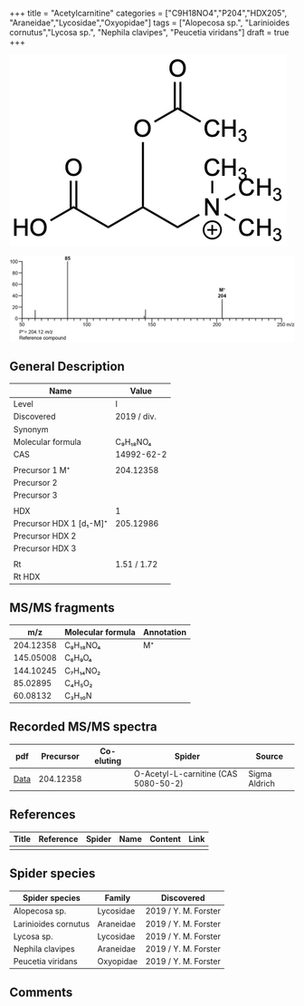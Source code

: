+++
title = "Acetylcarnitine"
categories = ["C9H18NO4","P204","HDX205",
"Araneidae","Lycosidae","Oxyopidae"]
tags = ["Alopecosa sp.",
"Larinioides cornutus","Lycosa sp.",
"Nephila clavipes",
"Peucetia viridans"]
draft = true
+++

![](/img/Acetylcarnitine.png)

![](/img_MSMS/204_Acetylcarnitine.png)

## General Description

| Name                    | Value       |
|-------------------------|-------------|
| Level                   | I           |
| Discovered              | 2019 / div. |
| Synonym                 |             |
| Molecular formula       | C₉H₁₈NO₄    |
| CAS                     | 14992-62-2  |
|                         |             |
| Precursor 1  M⁺         | 204.12358   |
| Precursor 2             |             |
| Precursor 3             |             |
|                         |             |
| HDX                     | 1           |
| Precursor HDX 1 [d₁-M]⁺ | 205.12986   |
| Precursor HDX 2         |             |
| Precursor HDX 3         |             |
|                         |             |
| Rt                      | 1.51 / 1.72 |
| Rt HDX                  |             |

## MS/MS fragments

| m/z       | Molecular formula | Annotation |
|-----------|-------------------|------------|
| 204.12358 | C₉H₁₈NO₄          | M⁺         |
| 145.05008 | C₆H₉O₄            |            |
| 144.10245 | C₇H₁₄NO₂          |            |
| 85.02895  | C₄H₅O₂            |            |
| 60.08132  | C₃H₁₀N            |            |

## Recorded MS/MS spectra

| pdf                                       | Precursor | Co-eluting | Spider                               | Source        |
|-------------------------------------------|-----------|------------|--------------------------------------|---------------|
| [Data](/pdf/204_Acetylcarnitine_1-51.pdf) | 204.12358 |            | O-Acetyl-L-carnitine (CAS 5080-50-2) | Sigma Aldrich |

## References

| Title | Reference | Spider | Name | Content | Link |
|-------|-----------|--------|------|---------|------|
|       |           |        |      |         |      |

## Spider species

| Spider species       | Family    | Discovered           |
|----------------------|-----------|----------------------|
| Alopecosa sp.        | Lycosidae | 2019 / Y. M. Forster |
| Larinioides cornutus | Araneidae | 2019 / Y. M. Forster |
| Lycosa sp.           | Lycosidae | 2019 / Y. M. Forster |
| Nephila clavipes     | Araneidae | 2019 / Y. M. Forster |
| Peucetia viridans    | Oxyopidae | 2019 / Y. M. Forster |

## Comments